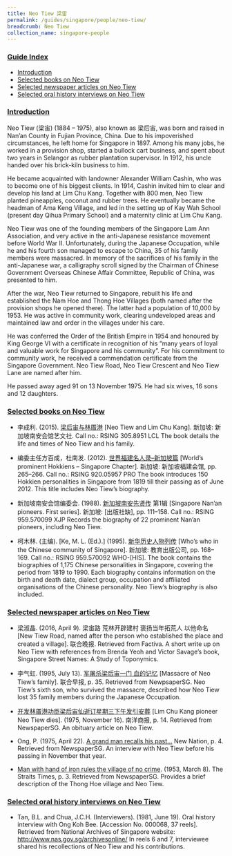 ```yaml
---
title: Neo Tiew 梁宙
permalink: /guides/singapore/people/neo-tiew/
breadcrumb: Neo Tiew
collection_name: singapore-people
---
```


### <u>Guide Index</u>

* [Introduction](#introduction)
* [Selected books on Neo Tiew](#selected-books-on-neo-tiew)
* [Selected newspaper articles on Neo Tiew](#selected-newspaper-articles-on-neo-tiew)
* [Selected oral history interviews on Neo Tiew](#selected-oral-history-interviews-on-neo-tiew)

### <u>Introduction</u>

Neo Tiew (梁宙) (1884 – 1975), also known as 梁后宙, was born and raised in Nan’an County in Fujian Province, China. Due to his impoverished circumstances, he left home for Singapore in 1897. Among his many jobs, he worked in a provision shop, started a bullock cart business, and spent about two years in Selangor as rubber plantation supervisor. In 1912, his uncle handed over his brick-kiln business to him.

He became acquainted with landowner Alexander William Cashin, who was to become one of his biggest clients. In 1914, Cashin invited him to clear and develop his land at Lim Chu Kang. Together with 800 men, Neo Tiew planted pineapples, coconut and rubber trees. He eventually became the headman of Ama Keng Village, and led in the setting up of Kay Wah School (present day Qihua Primary School) and a maternity clinic at Lim Chu Kang.

Neo Tiew was one of the founding members of the Singapore Lam Ann Association, and very active in the anti-Japanese resistance movement before World War II. Unfortunately, during the Japanese Occupation, while he and his fourth son managed to escape to China, 35 of his family members were massacred. In memory of the sacrifices of his family in the anti-Japanese war, a calligraphy scroll signed by the Chairman of Chinese Government Overseas Chinese Affair Committee, Republic of China, was presented to him.

After the war, Neo Tiew returned to Singapore, rebuilt his life and established the Nam Hoe and Thong Hoe Villages (both named after the provision shops he opened there). The latter had a population of 10,000 by 1953. He was active in community work, clearing undeveloped areas and maintained law and order in the villages under his care.

He was conferred the Order of the British Empire in 1954 and honoured by King George VI with a certificate in recognition of his “many years of loyal and valuable work for Singapore and his community”. For his commitment to community work, he received a commendation certificate from the Singapore Government. Neo Tiew Road, Neo Tiew Crescent and Neo Tiew Lane are named after him.

He passed away aged 91 on 13 November 1975. He had six wives, 16 sons and 12 daughters.


### <u>Selected books on Neo Tiew</u>

* 李成利. (2015). [梁后宙与林厝港](http://eservice.nlb.gov.sg/item_holding_s.aspx?bid=202522196) [Neo Tiew and Lim Chu Kang]. 新加坡: 新加坡南安会馆艺文社.
Call no.: RSING 305.8951 LCL
The book details the life and times of Neo Tiew and his family.


* 编委主任方百成，杜南发. (2012). [世界福建名人录–新加坡篇](http://eservice.nlb.gov.sg/item_holding_s.aspx?bid=200125706) [World’s prominent Hokkiens – Singapore Chapter]. 新加坡: 新加坡福建会馆, pp. 265–266.
Call no.: RSING 920.05957 PRO
The book introduces 150 Hokkien personalities in Singapore from 1819 till their passing as of June 2012. This title includes Neo Tiew’s biography.


* 新加坡南安会馆编委会. (1988). [新加坡南安先贤传](http://eservice.nlb.gov.sg/item_holding_s.aspx?bid=84524456)  第1辑 [Singapore Nan’an pioneers. First series]. 新加坡: \[出版社缺\], pp. 111–158.
Call no.: RSING 959.570099 XJP
Records the biography of 22 prominent Nan’an pioneers, including Neo Tiew.


* 柯木林. (主编). [Ke, M. L. (Ed.).] (1995). [新华历史人物列传](http://eservice.nlb.gov.sg/item_holding_s.aspx?bid=84500628) [Who’s who in the Chinese community of Singapore]. 新加坡: 教育出版公司, pp. 168–169.
Call no.: RSING 959.570092 WHO-\[HIS\].
The book contains the biographies of 1,175 Chinese personalities in Singapore, covering the period from 1819 to 1990. Each biography contains information on the birth and death date, dialect group, occupation and affiliated organisations of the Chinese personality. Neo Tiew’s biography is also included.


### <u>Selected newspaper articles on Neo Tiew</u>

* 梁淑晶. (2016, April 9). 梁宙路 荒林开辟建村 褒扬当年拓荒人 以他命名 [New Tiew Road, named after the person who established the place and created a village]. 联合晚报. Retrieved from Factiva.
A short write up on Neo Tiew with references from Brenda Yeoh and Victor Savage’s book, Singapore Street Names: A Study of Toponymics.


* 李气虹. (1995, July 13). [军屠杀梁后宙一门 血的记忆](http://eresources.nlb.gov.sg/newspapers/Digitised/Article/lhzb19950713-1.2.63.7.1) [Massacre of Neo Tiew’s family]. 联合早报, p. 35. Retrieved from NewpsaperSG.
Neo Tiew’s sixth son, who survived the massacre, described how Neo Tiew lost 35 family members during the Japanese Occupation.


* [开发林厝港功臣梁后宙仙逝订星期三下午发引安葬](http://eresources.nlb.gov.sg/newspapers/Digitised/Article/nysp19751116-1.2.34.22) [Lim Chu Kang pioneer Neo Tiew dies]. (1975, November 16). 南洋商报, p. 14. Retrieved from NewspaperSG.
An obituary article on Neo Tiew.


* Ong, P. (1975, April 22). [A grand man recalls his past…](http://eresources.nlb.gov.sg/newspapers/Digitised/Article/newnation19750422-1.2.7.8) New Nation, p. 4. Retrieved from NewspaperSG.
An interview with Neo Tiew before his passing in November that year.


* [Man with hand of iron rules the village of no crime](http://eresources.nlb.gov.sg/newspapers/Digitised/Article/straitstimes19530308-1.2.28). (1953, March 8). The Straits Times, p. 3. Retrieved from NewspaperSG.
Provides a brief description of the Thong Hoe village and Neo Tiew.


### <u>Selected oral history interviews on Neo Tiew</u>

* Tan, B.L. and Chua, J.C.H. (Interviewers). (1981, June 19). Oral history interview with Ong Koh Bee. [Accession No. 000068, 37 reels]. Retrieved from National Archives of Singapore website: http://www.nas.gov.sg/archivesonline/
In reels 6 and 7, interviewee shared his recollections of Neo Tiew and his contributions.